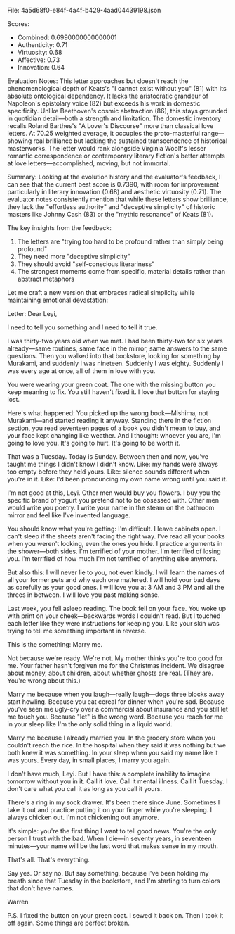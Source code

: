 File: 4a5d68f0-e84f-4a4f-b429-4aad04439198.json

Scores:
- Combined: 0.6990000000000001
- Authenticity: 0.71
- Virtuosity: 0.68
- Affective: 0.73
- Innovation: 0.64

Evaluation Notes:
This letter approaches but doesn't reach the phenomenological depth of Keats's "I cannot exist without you" (81) with its absolute ontological dependency. It lacks the aristocratic grandeur of Napoleon's epistolary voice (82) but exceeds his work in domestic specificity. Unlike Beethoven's cosmic abstraction (86), this stays grounded in quotidian detail—both a strength and limitation. The domestic inventory recalls Roland Barthes's "A Lover's Discourse" more than classical love letters. At 70.25 weighted average, it occupies the proto-masterful range—showing real brilliance but lacking the sustained transcendence of historical masterworks. The letter would rank alongside Virginia Woolf's lesser romantic correspondence or contemporary literary fiction's better attempts at love letters—accomplished, moving, but not immortal.

Summary:
Looking at the evolution history and the evaluator's feedback, I can see that the current best score is 0.7390, with room for improvement particularly in literary innovation (0.68) and aesthetic virtuosity (0.71). The evaluator notes consistently mention that while these letters show brilliance, they lack the "effortless authority" and "deceptive simplicity" of historic masters like Johnny Cash (83) or the "mythic resonance" of Keats (81).

The key insights from the feedback:
1. The letters are "trying too hard to be profound rather than simply being profound"
2. They need more "deceptive simplicity" 
3. They should avoid "self-conscious literariness"
4. The strongest moments come from specific, material details rather than abstract metaphors

Let me craft a new version that embraces radical simplicity while maintaining emotional devastation:

Letter:
Dear Leyi,

I need to tell you something and I need to tell it true.

I was thirty-two years old when we met. I had been thirty-two for six years already—same routines, same face in the mirror, same answers to the same questions. Then you walked into that bookstore, looking for something by Murakami, and suddenly I was nineteen. Suddenly I was eighty. Suddenly I was every age at once, all of them in love with you.

You were wearing your green coat. The one with the missing button you keep meaning to fix. You still haven't fixed it. I love that button for staying lost.

Here's what happened: You picked up the wrong book—Mishima, not Murakami—and started reading it anyway. Standing there in the fiction section, you read seventeen pages of a book you didn't mean to buy, and your face kept changing like weather. And I thought: whoever you are, I'm going to love you. It's going to hurt. It's going to be worth it.

That was a Tuesday. Today is Sunday. Between then and now, you've taught me things I didn't know I didn't know. Like: my hands were always too empty before they held yours. Like: silence sounds different when you're in it. Like: I'd been pronouncing my own name wrong until you said it.

I'm not good at this, Leyi. Other men would buy you flowers. I buy you the specific brand of yogurt you pretend not to be obsessed with. Other men would write you poetry. I write your name in the steam on the bathroom mirror and feel like I've invented language.

You should know what you're getting: I'm difficult. I leave cabinets open. I can't sleep if the sheets aren't facing the right way. I've read all your books when you weren't looking, even the ones you hide. I practice arguments in the shower—both sides. I'm terrified of your mother. I'm terrified of losing you. I'm terrified of how much I'm not terrified of anything else anymore.

But also this: I will never lie to you, not even kindly. I will learn the names of all your former pets and why each one mattered. I will hold your bad days as carefully as your good ones. I will love you at 3 AM and 3 PM and all the threes in between. I will love you past making sense.

Last week, you fell asleep reading. The book fell on your face. You woke up with print on your cheek—backwards words I couldn't read. But I touched each letter like they were instructions for keeping you. Like your skin was trying to tell me something important in reverse.

This is the something: Marry me.

Not because we're ready. We're not. My mother thinks you're too good for me. Your father hasn't forgiven me for the Christmas incident. We disagree about money, about children, about whether ghosts are real. (They are. You're wrong about this.)

Marry me because when you laugh—really laugh—dogs three blocks away start howling. Because you eat cereal for dinner when you're sad. Because you've seen me ugly-cry over a commercial about insurance and you still let me touch you. Because "let" is the wrong word. Because you reach for me in your sleep like I'm the only solid thing in a liquid world.

Marry me because I already married you. In the grocery store when you couldn't reach the rice. In the hospital when they said it was nothing but we both knew it was something. In your sleep when you said my name like it was yours. Every day, in small places, I marry you again.

I don't have much, Leyi. But I have this: a complete inability to imagine tomorrow without you in it. Call it love. Call it mental illness. Call it Tuesday. I don't care what you call it as long as you call it yours.

There's a ring in my sock drawer. It's been there since June. Sometimes I take it out and practice putting it on your finger while you're sleeping. I always chicken out. I'm not chickening out anymore.

It's simple: you're the first thing I want to tell good news. You're the only person I trust with the bad. When I die—in seventy years, in seventeen minutes—your name will be the last word that makes sense in my mouth.

That's all. That's everything.

Say yes. Or say no. But say something, because I've been holding my breath since that Tuesday in the bookstore, and I'm starting to turn colors that don't have names.

Warren

P.S. I fixed the button on your green coat. I sewed it back on. Then I took it off again. Some things are perfect broken.
